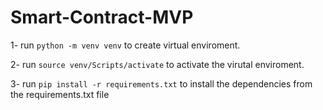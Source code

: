 # Smart-Contract-MVP

1- run `python -m venv venv` to create virtual enviroment.

2- run `source venv/Scripts/activate` to activate the virutal enviroment.

3- run `pip install -r requirements.txt` to install the dependencies from the requirements.txt file
